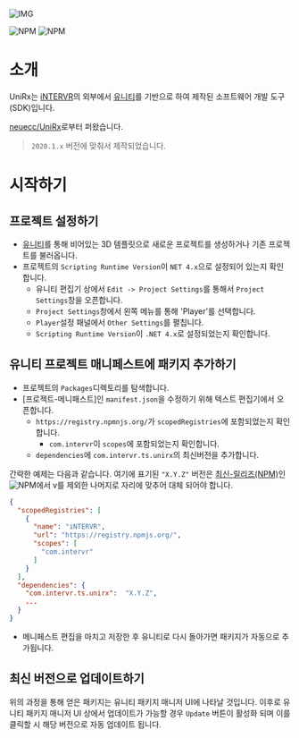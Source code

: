 ![IMG](https://img.shields.io/badge/pkg%20name-com.intervr.ts.unirx-yellowgreen?style=for-the-badge&logo=appveyor)

![NPM](https://img.shields.io/npm/v/com.intervr.ts.unirx)
![NPM](https://img.shields.io/npm/l/com.intervr.ts.unirx)

# 소개

UniRx는 [iNTERVR]의 외부에서 [유니티]를 기반으로 하여 제작된 소프트웨어 개발 도구(SDK)입니다.

[neuecc/UniRx]로부터 퍼왔습니다.

> `2020.1.x` 버전에 맞춰서 제작되었습니다.

# 시작하기

## 프로젝트 설정하기

* [유니티]를 통해 비어있는 3D 템플릿으로 새로운 프로젝트를 생성하거나 기존 프로젝트를 불러옵니다.
* 프로젝트의 `Scripting Runtime Version`이 `NET 4.x`으로 설정되어 있는지 확인합니다.
  * 유니티 편집기 상에서 `Edit -> Project Settings`를 통해서 `Project Settings`창을 오픈합니다.
  * `Project Settings`창에서 왼쪽 메뉴를 통해 'Player'를 선택합니다.
  * `Player`설정 패널에서 `Other Settings`를 펼칩니다.
  * `Scripting Runtime Version`이 `.NET 4.x`로 설정되었는지 확인합니다.

## 유니티 프로젝트 매니페스트에 패키지 추가하기

* 프로젝트의 `Packages`디렉토리를 탐색합니다.
* [프로젝트-메니패스트]인 `manifest.json`을 수정하기 위해 텍스트 편집기에서 오픈합니다.
  * `https://registry.npmnjs.org/`가 `scopedRegistries`에 포함되었는지 확인합니다.
    * `com.intervr`이 `scopes`에 포함되었는지 확인합니다.
  * `dependencies`에 `com.intervr.ts.unirx`의 최신버전을 추가합니다.

 간략한 예제는 다음과 같습니다. 여기에 표기된 `"X.Y.Z"` 버전은 [최신-릴리즈(NPM)]인 
 ![NPM](https://img.shields.io/npm/v/com.intervr.ts.unirx)에서 v를 제외한 나머지로 자리에 맞추어 대체 되어야 합니다.
```json
{
  "scopedRegistries": [
    {
      "name": "iNTERVR",
      "url": "https://registry.npmjs.org/",
      "scopes": [
        "com.intervr"
      ]
    }
  ],
  "dependencies": {
    "com.intervr.ts.unirx":  "X.Y.Z",
    ...
  }
}
```
* 메니페스트 편집을 마치고 저장한 후 유니티로 다시 돌아가면 패키지가 자동으로 추가됩니다.

## 최신 버전으로 업데이트하기

위의 과정을 통해 얻은 패키지는 유니티 패키지 매니저 UI에 나타날 것입니다. 이후로 유니티 패키지 매니저 UI 상에서 업데이트가 가능할 경우 `Update` 버튼이 활성화 되며 이를 클릭할 시 해당 버전으로 자동 업데이트 됩니다.

[neuecc/UniRx]: https://github.com/neuecc/unirx
[iNTERVR]: https://nsu-intervr.com
[유니티]: https://unity3d.com/
[최신-릴리즈(NPM)]: https://www.npmjs.com/package/com.intervr.ts.unirx
[프로젝트-매니페스트]: https://docs.unity3d.com/Manual/upm-manifestPrj.html
